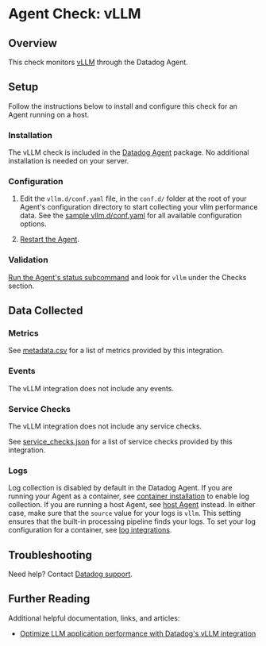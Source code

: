 # Agent Check: vLLM

## Overview

This check monitors [vLLM][1] through the Datadog Agent.

## Setup

Follow the instructions below to install and configure this check for an Agent running on a host.

### Installation

The vLLM check is included in the [Datadog Agent][2] package.
No additional installation is needed on your server.

### Configuration

1. Edit the `vllm.d/conf.yaml` file, in the `conf.d/` folder at the root of your Agent's configuration directory to start collecting your vllm performance data. See the [sample vllm.d/conf.yaml][3] for all available configuration options.

2. [Restart the Agent][4].

### Validation

[Run the Agent's status subcommand][5] and look for `vllm` under the Checks section.

## Data Collected

### Metrics

See [metadata.csv][6] for a list of metrics provided by this integration.

### Events

The vLLM integration does not include any events.

### Service Checks

The vLLM integration does not include any service checks.

See [service_checks.json][7] for a list of service checks provided by this integration.

### Logs

Log collection is disabled by default in the Datadog Agent. If you are running your Agent as a container, see [container installation][10] to enable log collection. If you are running a host Agent, see [host Agent][11] instead.
In either case, make sure that the `source` value for your logs is `vllm`. This setting ensures that the built-in processing pipeline finds your logs. To set your log configuration for a container, see [log integrations][12].

## Troubleshooting

Need help? Contact [Datadog support][9].

## Further Reading
Additional helpful documentation, links, and articles:
- [Optimize LLM application performance with Datadog's vLLM integration][13]


[1]: https://docs.vllm.ai/en/stable/
[2]: https://app.datadoghq.com/account/settings/agent/latest
[3]: https://github.com/DataDog/integrations-core/blob/master/vllm/datadog_checks/vllm/data/conf.yaml.example
[4]: https://docs.datadoghq.com/agent/guide/agent-commands/#start-stop-and-restart-the-agent
[5]: https://docs.datadoghq.com/agent/guide/agent-commands/#agent-status-and-information
[6]: https://github.com/DataDog/integrations-core/blob/master/vllm/metadata.csv
[7]: https://github.com/DataDog/integrations-core/blob/master/vllm/assets/service_checks.json
[9]: https://docs.datadoghq.com/help/
[10]: https://docs.datadoghq.com/containers/docker/log/?tab=containerinstallation#installation
[11]: https://docs.datadoghq.com/containers/docker/log/?tab=hostagent#installation
[12]: https://docs.datadoghq.com/containers/docker/log/?tab=dockerfile#log-integrations
[13]: https://www.datadoghq.com/blog/vllm-integration/